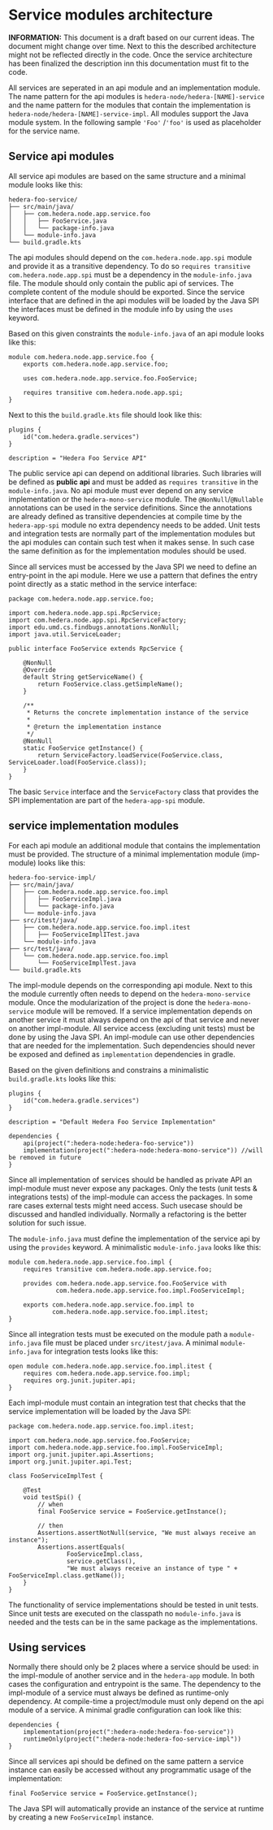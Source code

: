 # Service modules architecture

**INFORMATION:** This document is a draft based on our current ideas. The document might change over time. Next to this
the described architecture might not be reflected directly in the code. Once the service architecture has been finalized
the description inn this documentation must fit to the code.

All services are seperated in an api module and an implementation module. The name pattern for the api modules
is `hedera-node/hedera-[NAME]-service` and the name pattern for the modules that contain the implementation
is `hedera-node/hedera-[NAME]-service-impl`. All modules support the Java module system. In the following sample `'Foo'`
/`'foo'` is used as placeholder for the service name.

## Service api modules

All service api modules are based on the same structure and a minimal module looks like this:

```
hedera-foo-service/
├── src/main/java/
│   ├── com.hedera.node.app.service.foo
│   │   ├── FooService.java
│   │   └── package-info.java
│   └── module-info.java
└── build.gradle.kts
```

The api modules should depend on the `com.hedera.node.app.spi` module and provide it as a transitive dependency. To do
so `requires transitive com.hedera.node.app.spi` must be a dependency in the `module-info.java` file. The module should
only contain the public api of services. The complete content of the module should be exported. Since the service
interface that are defined in the api modules will be loaded by the Java SPI the interfaces must be defined in the
module info by using the `uses` keyword.

Based on this given constraints the `module-info.java` of an api module looks like this:

```
module com.hedera.node.app.service.foo {
    exports com.hedera.node.app.service.foo;

    uses com.hedera.node.app.service.foo.FooService;

    requires transitive com.hedera.node.app.spi;
}
```

Next to this the `build.gradle.kts` file should look like this:

```
plugins {
    id("com.hedera.gradle.services")
}

description = "Hedera Foo Service API"
```

The public service api can depend on additional libraries. Such libraries will be defined as **public api** and must be
added as `requires transitive` in the `module-info.java`. No api module
must ever depend on any service implementation or the `hedera-mono-service` module. The `@NonNull`/`@Nullable`
annotations can be used in the service definitions. Since the annotations are already defined as transitive dependencies
at compile time by the `hedera-app-spi` module no extra dependency needs to be added. Unit tests and integration tests
are normally part of the implementation modules but the api modules can contain such test when it makes sense. In such
case the same definition as for the implementation modules should be used.

Since all services must be accessed by the Java SPI we need to define an entry-point in the api module. Here we use a
pattern that defines the entry point directly as a static method in the service interface:

```
package com.hedera.node.app.service.foo;

import com.hedera.node.app.spi.RpcService;
import com.hedera.node.app.spi.RpcServiceFactory;
import edu.umd.cs.findbugs.annotations.NonNull;
import java.util.ServiceLoader;

public interface FooService extends RpcService {

    @NonNull
    @Override
    default String getServiceName() {
        return FooService.class.getSimpleName();
    }

    /**
     * Returns the concrete implementation instance of the service
     *
     * @return the implementation instance
     */
    @NonNull
    static FooService getInstance() {
        return ServiceFactory.loadService(FooService.class, ServiceLoader.load(FooService.class));
    }
}
```

The basic `Service` interface and the `ServiceFactory` class that provides the SPI implementation are part of
the `hedera-app-spi` module.

## service implementation modules

For each api module an additional module that contains the implementation must be provided. The structure of a minimal
implementation module (imp-module) looks like this:

```
hedera-foo-service-impl/
├── src/main/java/
│   ├── com.hedera.node.app.service.foo.impl
│   │   ├── FooServiceImpl.java
│   │   └── package-info.java
│   └── module-info.java
├── src/itest/java/
│   ├── com.hedera.node.app.service.foo.impl.itest
│   │   ├── FooServiceImplITest.java
│   └── module-info.java
├── src/test/java/
│   └── com.hedera.node.app.service.foo.impl
│       └── FooServiceImplTest.java
└── build.gradle.kts
```

The impl-module depends on the corresponding api module. Next to this the module currently often needs to depend on the
`hedera-mono-service` module. Once the modularization of the project is done the `hedera-mono-service` module will be
removed. If a service implementation depends on another service it must always depend on the api of that service and
never on another impl-module. All service access (excluding unit tests) must be done by using the Java SPI. An
impl-module can use other dependencies that are needed for the implementation. Such dependencies should never be exposed
and defined as `implementation` dependencies in gradle.

Based on the given definitions and constrains a minimalistic `build.gradle.kts` looks like this:

```
plugins {
    id("com.hedera.gradle.services")
}

description = "Default Hedera Foo Service Implementation"

dependencies {
    api(project(":hedera-node:hedera-foo-service"))
    implementation(project(":hedera-node:hedera-mono-service")) //will be removed in future
}
```

Since all implementation of services should be handled as private API an impl-module must never expose any packages.
Only the tests (unit tests & integrations tests) of the impl-module can access the packages. In some rare cases external
tests might need access. Such usecase should be discussed and handled individually. Normally a refactoring is the better
solution for such issue.

The `module-info.java` must define the implementation of the service api by using the `provides` keyword. A
minimalistic `module-info.java` looks like this:

```
module com.hedera.node.app.service.foo.impl {
    requires transitive com.hedera.node.app.service.foo;

    provides com.hedera.node.app.service.foo.FooService with
             com.hedera.node.app.service.foo.impl.FooServiceImpl;

    exports com.hedera.node.app.service.foo.impl to
            com.hedera.node.app.service.foo.impl.itest;
}
```

Since all integration tests must be executed on the module path a `module-info.java` file must be placed
under `src/itest/java`. A minimal `module-info.java` for integration tests looks like this:

```
open module com.hedera.node.app.service.foo.impl.itest {
    requires com.hedera.node.app.service.foo.impl;
    requires org.junit.jupiter.api;
}
```

Each impl-module must contain an integration test that checks that the service implementation will be loaded by the Java
SPI:

```
package com.hedera.node.app.service.foo.impl.itest;

import com.hedera.node.app.service.foo.FooService;
import com.hedera.node.app.service.foo.impl.FooServiceImpl;
import org.junit.jupiter.api.Assertions;
import org.junit.jupiter.api.Test;

class FooServiceImplTest {

    @Test
    void testSpi() {
        // when
        final FooService service = FooService.getInstance();

        // then
        Assertions.assertNotNull(service, "We must always receive an instance");
        Assertions.assertEquals(
                FooServiceImpl.class,
                service.getClass(),
                "We must always receive an instance of type " + FooServiceImpl.class.getName());
    }
}
```

The functionality of service implementations should be tested in unit tests. Since unit tests are executed on the
classpath no `module-info.java` is needed and the tests can be in the same package as the implementations.

## Using services

Normally there should only be 2 places where a service should be used:
in the impl-module of another service and in the `hedera-app` module. In both cases the configuration and entrypoint is
the same. The dependency to the impl-module of a service must always be defined as runtime-only dependency. At
compile-time a project/module must only depend on the api module of a service. A minimal gradle configuration can look
like this:

```
dependencies {
    implementation(project(":hedera-node:hedera-foo-service"))
    runtimeOnly(project(":hedera-node:hedera-foo-service-impl"))
}
```

Since all services api should be defined on the same pattern a service instance can easily be accessed without any
programmatic usage of the implementation:

```
final FooService service = FooService.getInstance();
```

The Java SPI will automatically provide an instance of the service at runtime by creating a new `FooServiceImpl`
instance.
